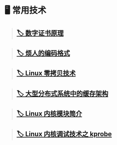 # 🖥️ 常用技术

> ## [🏷️ 数字证书原理](posts/常用技术/数字证书原理.md)
>

> ## [🏷️ 烦人的编码格式](posts/常用技术/烦人的编码格式.md)

>   ## [🏷️ Linux 零拷贝技术](posts/常用技术/Linux零拷贝技术.md)

>   ## [🏷️ 大型分布式系统中的缓存架构](posts/常用技术/大型分布式系统中的缓存架构.md)

>   ## [🏷️ Linux 内核模块简介](posts/常用技术/linux内核模块简介.md)

>   ## [🏷️ Linux 内核调试技术之 kprobe](posts/常用技术/linux内核调试技术之kprobe.md)

